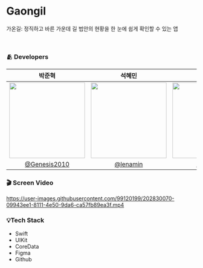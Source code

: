 # Gaongil
가온길: 정직하고 바른 가운데 길
법안의 현황을 한 눈에 쉽게 확인할 수 있는 앱

<br/>

### 🫂 Developers

|박준혁|석혜민|오세익|
|:-:|:-:|:-:|
|<img src="https://github.com/Genesis2010.png" width="200">|<img src="https://github.com/lenamin.png" width="200">|<img src="https://github.com/glitterer.png" width="200">|
|[@Genesis2010](https://github.com/Genesis2010)|[@lenamin](https://github.com/lenamin)|[@glitterer](https://github.com/seik-oh)|



### 🎬 Screen Video
https://user-images.githubusercontent.com/99120199/202830070-09943ee1-8111-4e50-9da6-ca57fb89ea3f.mp4



### 💡Tech Stack 
- Swift 
- UIKit 
- CoreData 
- Figma 
- Github 

